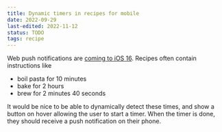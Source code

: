 ```yaml
---
title: Dynamic timers in recipes for mobile
date: 2022-09-29
last-edited: 2022-11-12
status: TODO
tags: recipe
---
```


Web push notifications are [coming to iOS 16][web-push]. Recipes often contain instructions like

- boil pasta for 10 minutes
- bake for 2 hours
- brew for 2 minutes 40 seconds

It would be nice to be able to dynamically detect these times, and show a button on hover allowing
the user to start a timer. When the timer is done, they should receive a push notification on their phone.

[web-push]: https://9to5mac.com/2022/06/06/ios-16-web-push-notifications-safari-update/